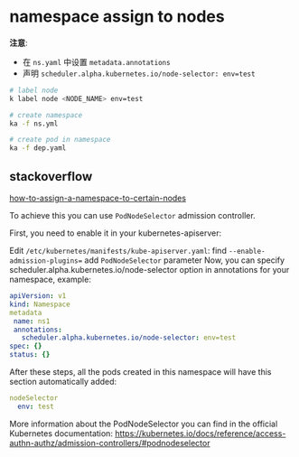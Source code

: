 # namespace assign to nodes

**注意**:
+ 在 `ns.yaml` 中设置 `metadata.annotations` 
+ 声明 `scheduler.alpha.kubernetes.io/node-selector: env=test`

```bash
# label node
k label node <NODE_NAME> env=test

# create namespace
ka -f ns.yml

# create pod in namespace
ka -f dep.yaml
```


## stackoverflow

[how-to-assign-a-namespace-to-certain-nodes](https://stackoverflow.com/questions/52487333/how-to-assign-a-namespace-to-certain-nodes)


To achieve this you can use `PodNodeSelector` admission controller.

First, you need to enable it in your kubernetes-apiserver:

Edit `/etc/kubernetes/manifests/kube-apiserver.yaml`:
find `--enable-admission-plugins=`
add `PodNodeSelector` parameter
Now, you can specify scheduler.alpha.kubernetes.io/node-selector option in annotations for your namespace, example:

```yaml
apiVersion: v1
kind: Namespace
metadata
 name: ns1
 annotations:
   scheduler.alpha.kubernetes.io/node-selector: env=test
spec: {}
status: {}
```

After these steps, all the pods created in this namespace will have this section automatically added:

```yaml
nodeSelector
  env: test
```
More information about the PodNodeSelector you can find in the official Kubernetes documentation: 
https://kubernetes.io/docs/reference/access-authn-authz/admission-controllers/#podnodeselector

